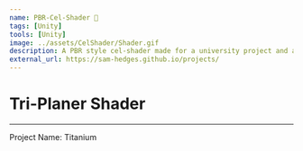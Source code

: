 ```yaml
---
name: PBR-Cel-Shader 🚧
tags: [Unity]
tools: [Unity]
image: ../assets/CelShader/Shader.gif
description: A PBR style cel-shader made for a university project and as a reusable asset
external_url: https://sam-hedges.github.io/projects/
---
```


# **Tri-Planer Shader**

---

Project Name: Titanium